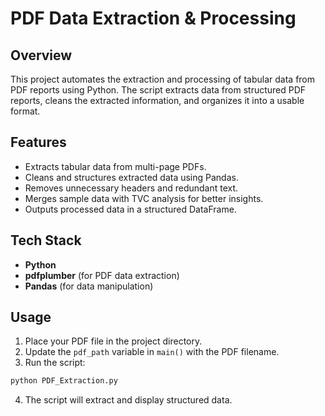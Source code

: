 # PDF Data Extraction & Processing

## Overview
This project automates the extraction and processing of tabular data from PDF reports using Python. The script extracts data from structured PDF reports, cleans the extracted information, and organizes it into a usable format.

## Features
- Extracts tabular data from multi-page PDFs.
- Cleans and structures extracted data using Pandas.
- Removes unnecessary headers and redundant text.
- Merges sample data with TVC analysis for better insights.
- Outputs processed data in a structured DataFrame.

## Tech Stack
- **Python**
- **pdfplumber** (for PDF data extraction)
- **Pandas** (for data manipulation)


## Usage
1. Place your PDF file in the project directory.
2. Update the `pdf_path` variable in `main()` with the PDF filename.
3. Run the script:
```bash
python PDF_Extraction.py
```
4. The script will extract and display structured data.

